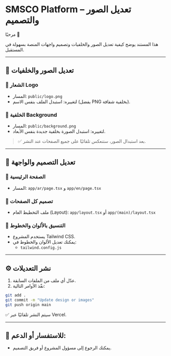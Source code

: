 
# SMSCO Platform – تعديل الصور والتصميم

مرحبًا 👋

هذا المستند يوضح كيفية تعديل الصور والخلفيات وتصميم واجهات المنصة بسهولة في المستقبل.

---

## 📁 تعديل الصور والخلفيات

### 🔹 الشعار Logo
- المسار: `public/logo.png`
- لتغييره: استبدل الملف بنفس الاسم (يفضل PNG بخلفية شفافة).

### 🔹 الخلفية Background
- المسار: `public/background.png`
- لتغييره: استبدل الصورة بخلفية جديدة بنفس الأبعاد.

> ✅ بعد استبدال الصور، ستنعكس تلقائيًا على جميع الصفحات عند النشر.

---

## 🎨 تعديل التصميم والواجهة

### 🔹 الصفحة الرئيسية
- المسار: `app/ar/page.tsx` و `app/en/page.tsx`

### 🔹 تصميم كل الصفحات
- ملف التخطيط العام (Layout): `app/layout.tsx` أو `app/(main)/layout.tsx`

### 🔹 التنسيق بالألوان والخطوط
- يستخدم المشروع Tailwind CSS.
- يمكنك تعديل الألوان والخطوط في:
  - `tailwind.config.js`

---

## ⚙️ نشر التعديلات

1. عدّل أي ملف من الملفات السابقة.
2. نفّذ الأوامر التالية:
```bash
git add .
git commit -m "Update design or images"
git push origin main
```

✅ سيتم النشر تلقائيًا عبر Vercel.

---

## 📩 للاستفسار أو الدعم:
- يمكنك الرجوع إلى مسؤول المشروع أو فريق التصميم.
